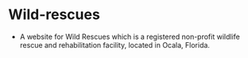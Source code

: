 # Wild-rescues
- A website for Wild Rescues which is a registered non-profit wildlife rescue and rehabilitation facility, located in Ocala, Florida. 
